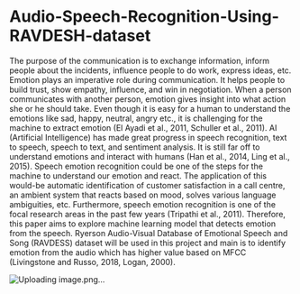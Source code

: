 # Audio-Speech-Recognition-Using-RAVDESH-dataset

The purpose of the communication is to exchange information, inform people about the incidents, influence people to do work, express ideas, etc. Emotion plays an imperative role during communication. It helps people to build trust, show empathy, influence, and win in negotiation. When a person communicates with another person, emotion gives insight into what action she or he should take. Even though it is easy for a human to understand the emotions like sad, happy, neutral, angry etc., it is challenging for the machine to extract emotion (El Ayadi et al., 2011, Schuller et al., 2011). AI (Artificial Intelligence) has made great progress in speech recognition, text to speech, speech to text, and sentiment analysis. It is still far off to understand emotions and interact with humans (Han et al., 2014, Ling et al., 2015). Speech emotion recognition could be one of the steps for the machine to understand our emotion and react. The application of this would-be automatic identification of customer satisfaction in a call centre, an ambient system that reacts based on mood, solves various language ambiguities, etc. Furthermore, speech emotion recognition is one of the focal research areas in the past few years (Tripathi et al., 2011). Therefore, this paper aims to explore machine learning model that detects emotion from the speech. Ryerson Audio-Visual Database of Emotional Speech and Song (RAVDESS) dataset will be used in this project and main is to identify emotion from the audio which has higher value based on MFCC (Livingstone and Russo, 2018, Logan, 2000).

![Uploading image.png…]()
